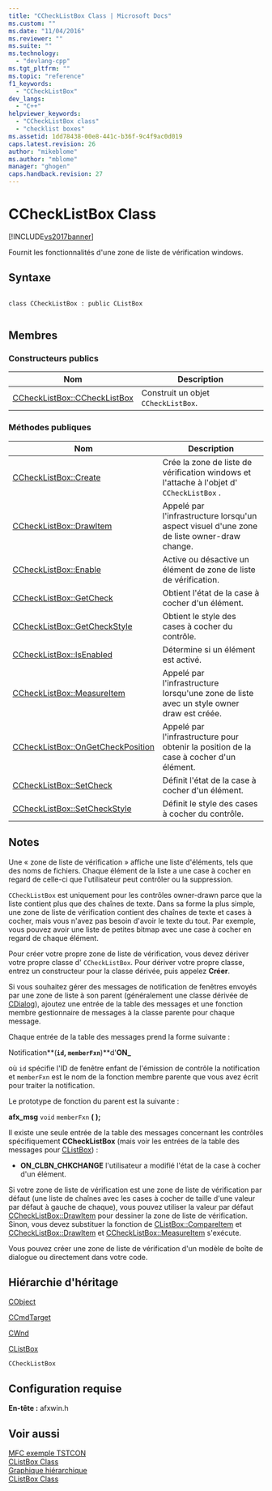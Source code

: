 ```yaml
---
title: "CCheckListBox Class | Microsoft Docs"
ms.custom: ""
ms.date: "11/04/2016"
ms.reviewer: ""
ms.suite: ""
ms.technology: 
  - "devlang-cpp"
ms.tgt_pltfrm: ""
ms.topic: "reference"
f1_keywords: 
  - "CCheckListBox"
dev_langs: 
  - "C++"
helpviewer_keywords: 
  - "CCheckListBox class"
  - "checklist boxes"
ms.assetid: 1dd78438-00e8-441c-b36f-9c4f9ac0d019
caps.latest.revision: 26
author: "mikeblome"
ms.author: "mblome"
manager: "ghogen"
caps.handback.revision: 27
---
```

# CCheckListBox Class
[!INCLUDE[vs2017banner](../../assembler/inline/includes/vs2017banner.md)]

Fournit les fonctionnalités d'une zone de liste de vérification windows.  
  
## Syntaxe  
  
```  
  
class CCheckListBox : public CListBox  
  
```  
  
## Membres  
  
### Constructeurs publics  
  
|Nom|Description|  
|---------|-----------------|  
|[CCheckListBox::CCheckListBox](../Topic/CCheckListBox::CCheckListBox.md)|Construit un objet `CCheckListBox`.|  
  
### Méthodes publiques  
  
|Nom|Description|  
|---------|-----------------|  
|[CCheckListBox::Create](../Topic/CCheckListBox::Create.md)|Crée la zone de liste de vérification windows et l'attache à l'objet d' `CCheckListBox` .|  
|[CCheckListBox::DrawItem](../Topic/CCheckListBox::DrawItem.md)|Appelé par l'infrastructure lorsqu'un aspect visuel d'une zone de liste owner\-draw change.|  
|[CCheckListBox::Enable](../Topic/CCheckListBox::Enable.md)|Active ou désactive un élément de zone de liste de vérification.|  
|[CCheckListBox::GetCheck](../Topic/CCheckListBox::GetCheck.md)|Obtient l'état de la case à cocher d'un élément.|  
|[CCheckListBox::GetCheckStyle](../Topic/CCheckListBox::GetCheckStyle.md)|Obtient le style des cases à cocher du contrôle.|  
|[CCheckListBox::IsEnabled](../Topic/CCheckListBox::IsEnabled.md)|Détermine si un élément est activé.|  
|[CCheckListBox::MeasureItem](../Topic/CCheckListBox::MeasureItem.md)|Appelé par l'infrastructure lorsqu'une zone de liste avec un style owner draw est créée.|  
|[CCheckListBox::OnGetCheckPosition](../Topic/CCheckListBox::OnGetCheckPosition.md)|Appelé par l'infrastructure pour obtenir la position de la case à cocher d'un élément.|  
|[CCheckListBox::SetCheck](../Topic/CCheckListBox::SetCheck.md)|Définit l'état de la case à cocher d'un élément.|  
|[CCheckListBox::SetCheckStyle](../Topic/CCheckListBox::SetCheckStyle.md)|Définit le style des cases à cocher du contrôle.|  
  
## Notes  
 Une « zone de liste de vérification » affiche une liste d'éléments, tels que des noms de fichiers.  Chaque élément de la liste a une case à cocher en regard de celle\-ci que l'utilisateur peut contrôler ou la suppression.  
  
 `CCheckListBox` est uniquement pour les contrôles owner\-drawn parce que la liste contient plus que des chaînes de texte.  Dans sa forme la plus simple, une zone de liste de vérification contient des chaînes de texte et cases à cocher, mais vous n'avez pas besoin d'avoir le texte du tout.  Par exemple, vous pouvez avoir une liste de petites bitmap avec une case à cocher en regard de chaque élément.  
  
 Pour créer votre propre zone de liste de vérification, vous devez dériver votre propre classe d' `CCheckListBox`.  Pour dériver votre propre classe, entrez un constructeur pour la classe dérivée, puis appelez **Créer**.  
  
 Si vous souhaitez gérer des messages de notification de fenêtres envoyés par une zone de liste à son parent \(généralement une classe dérivée de [CDialog](../../mfc/reference/cdialog-class.md)\), ajoutez une entrée de la table des messages et une fonction membre gestionnaire de messages à la classe parente pour chaque message.  
  
 Chaque entrée de la table des messages prend la forme suivante :  
  
 Notification**\(**`id`, `memberFxn`**\)**d'**ON\_**  
  
 où `id` spécifie l'ID de fenêtre enfant de l'émission de contrôle la notification et `memberFxn` est le nom de la fonction membre parente que vous avez écrit pour traiter la notification.  
  
 Le prototype de fonction du parent est la suivante :  
  
 **afx\_msg** `void` `memberFxn` **\( \);**  
  
 Il existe une seule entrée de la table des messages concernant les contrôles spécifiquement **CCheckListBox** \(mais voir les entrées de la table des messages pour [CListBox](../../mfc/reference/clistbox-class.md)\) :  
  
-   **ON\_CLBN\_CHKCHANGE** l'utilisateur a modifié l'état de la case à cocher d'un élément.  
  
 Si votre zone de liste de vérification est une zone de liste de vérification par défaut \(une liste de chaînes avec les cases à cocher de taille d'une valeur par défaut à gauche de chaque\), vous pouvez utiliser la valeur par défaut [CCheckListBox::DrawItem](../Topic/CCheckListBox::DrawItem.md) pour dessiner la zone de liste de vérification.  Sinon, vous devez substituer la fonction de [CListBox::CompareItem](../Topic/CListBox::CompareItem.md) et [CCheckListBox::DrawItem](../Topic/CCheckListBox::DrawItem.md) et [CCheckListBox::MeasureItem](../Topic/CCheckListBox::MeasureItem.md) s'exécute.  
  
 Vous pouvez créer une zone de liste de vérification d'un modèle de boîte de dialogue ou directement dans votre code.  
  
## Hiérarchie d'héritage  
 [CObject](../../mfc/reference/cobject-class.md)  
  
 [CCmdTarget](../../mfc/reference/ccmdtarget-class.md)  
  
 [CWnd](../../mfc/reference/cwnd-class.md)  
  
 [CListBox](../../mfc/reference/clistbox-class.md)  
  
 `CCheckListBox`  
  
## Configuration requise  
 **En\-tête :** afxwin.h  
  
## Voir aussi  
 [MFC exemple TSTCON](../../top/visual-cpp-samples.md)   
 [CListBox Class](../../mfc/reference/clistbox-class.md)   
 [Graphique hiérarchique](../../mfc/hierarchy-chart.md)   
 [CListBox Class](../../mfc/reference/clistbox-class.md)